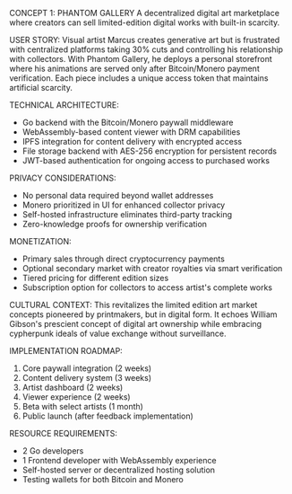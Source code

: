 CONCEPT 1: PHANTOM GALLERY
A decentralized digital art marketplace where creators can sell limited-edition digital works with built-in scarcity.

USER STORY:
Visual artist Marcus creates generative art but is frustrated with centralized platforms taking 30% cuts and controlling his relationship with collectors. With Phantom Gallery, he deploys a personal storefront where his animations are served only after Bitcoin/Monero payment verification. Each piece includes a unique access token that maintains artificial scarcity.

TECHNICAL ARCHITECTURE:
- Go backend with the Bitcoin/Monero paywall middleware
- WebAssembly-based content viewer with DRM capabilities
- IPFS integration for content delivery with encrypted access
- File storage backend with AES-256 encryption for persistent records
- JWT-based authentication for ongoing access to purchased works

PRIVACY CONSIDERATIONS:
- No personal data required beyond wallet addresses
- Monero prioritized in UI for enhanced collector privacy
- Self-hosted infrastructure eliminates third-party tracking
- Zero-knowledge proofs for ownership verification

MONETIZATION:
- Primary sales through direct cryptocurrency payments
- Optional secondary market with creator royalties via smart verification
- Tiered pricing for different edition sizes
- Subscription option for collectors to access artist's complete works

CULTURAL CONTEXT:
This revitalizes the limited edition art market concepts pioneered by printmakers, but in digital form. It echoes William Gibson's prescient concept of digital art ownership while embracing cypherpunk ideals of value exchange without surveillance.

IMPLEMENTATION ROADMAP:
1. Core paywall integration (2 weeks)
2. Content delivery system (3 weeks)
3. Artist dashboard (2 weeks)
4. Viewer experience (2 weeks)
5. Beta with select artists (1 month)
6. Public launch (after feedback implementation)

RESOURCE REQUIREMENTS:
- 2 Go developers
- 1 Frontend developer with WebAssembly experience
- Self-hosted server or decentralized hosting solution
- Testing wallets for both Bitcoin and Monero